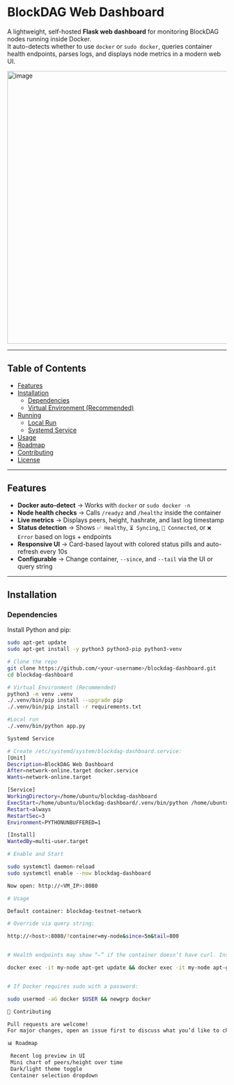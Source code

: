 # BlockDAG Web Dashboard

A lightweight, self-hosted **Flask web dashboard** for monitoring BlockDAG nodes running inside Docker.  
It auto-detects whether to use `docker` or `sudo docker`, queries container health endpoints, parses logs, and displays node metrics in a modern web UI.

<img width="996" height="624" alt="image" src="https://github.com/user-attachments/assets/84e8ac80-9a39-47bc-93f6-294dd9b9e675" />


---

## Table of Contents
- [Features](#features)
- [Installation](#installation)
  - [Dependencies](#dependencies)
  - [Virtual Environment (Recommended)](#virtual-environment-recommended)
- [Running](#running)
  - [Local Run](#local-run)
  - [Systemd Service](#systemd-service)
- [Usage](#usage)
- [Roadmap](#roadmap)
- [Contributing](#contributing)
- [License](#license)

---

## Features
- **Docker auto-detect** → Works with `docker` or `sudo docker -n`
- **Node health checks** → Calls `/readyz` and `/healthz` inside the container
- **Live metrics** → Displays peers, height, hashrate, and last log timestamp
- **Status detection** → Shows `✅ Healthy`, `⏳ Syncing`, `🔗 Connected`, or `❌ Error` based on logs + endpoints
- **Responsive UI** → Card-based layout with colored status pills and auto-refresh every 10s
- **Configurable** → Change container, `--since`, and `--tail` via the UI or query string

---

## Installation

### Dependencies
Install Python and pip:
```bash
sudo apt-get update
sudo apt-get install -y python3 python3-pip python3-venv

# Clone the repo
git clone https://github.com/<your-username>/blockdag-dashboard.git
cd blockdag-dashboard

# Virtual Environment (Recommended)
python3 -m venv .venv
./.venv/bin/pip install --upgrade pip
./.venv/bin/pip install -r requirements.txt

#Local run
./.venv/bin/python app.py

Systemd Service

# Create /etc/systemd/system/blockdag-dashboard.service:
[Unit]
Description=BlockDAG Web Dashboard
After=network-online.target docker.service
Wants=network-online.target

[Service]
WorkingDirectory=/home/ubuntu/blockdag-dashboard
ExecStart=/home/ubuntu/blockdag-dashboard/.venv/bin/python /home/ubuntu/blockdag-dashboard/app.py
Restart=always
RestartSec=3
Environment=PYTHONUNBUFFERED=1

[Install]
WantedBy=multi-user.target

# Enable and Start

sudo systemctl daemon-reload
sudo systemctl enable --now blockdag-dashboard

Now open: http://<VM_IP>:8080

# Usage

Default container: blockdag-testnet-network

# Override via query string:

http://<host>:8080/?container=my-node&since=5m&tail=800


# Health endpoints may show “—” if the container doesn’t have curl. Install with:

docker exec -it my-node apt-get update && docker exec -it my-node apt-get install -y curl


# If Docker requires sudo with a password:

sudo usermod -aG docker $USER && newgrp docker

🚀 Contributing

Pull requests are welcome!
For major changes, open an issue first to discuss what you’d like to change.

📊 Roadmap

 Recent log preview in UI
 Mini chart of peers/height over time
 Dark/light theme toggle
 Container selection dropdown



